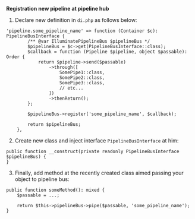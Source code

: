 **Registration new pipeline at pipeline hub**

1. Declare new definition in `di.php` as follows below:

```
'pipeline.some_pipeline_name' => function (Container $c): PipelineBusInterface {
        /** @var IlluminatePipelineBus $pipelineBus */
        $pipelineBus = $c->get(PipelineBusInterface::class);
        $callback = function (Pipeline $pipeline, object $passable): Order {
            return $pipeline->send($passable)
                ->through([
                    SomePipe1::class,
                    SomePipe2::class,
                    SomePipe3::class,
                    // etc...
                ])
                ->thenReturn();
        };

        $pipelineBus->register('some_pipeline_name', $callback);

        return $pipelineBus;
    },
```

2. Create new class and inject interface `PipelineBusInterface` at him:

```
public function __construct(private readonly PipelineBusInterface $pipelineBus) {
}

```

3. Finally, add method at the recently created class aimed passing your object to pipeline bus:

```
public function someMethod(): mixed {
    $passable = ...;
    
    return $this->pipelineBus->pipe($passable, 'some_pipeline_name');
}
```
